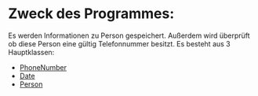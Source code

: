 # Zweck des Programmes:
Es werden Informationen zu Person gespeichert. Außerdem wird überprüft ob diese Person eine gültig Telefonnummer besitzt. 
Es besteht aus 3 Hauptklassen:

- [PhoneNumber](phoneNumber.md) </br>
- [Date](date.md) </br>
- [Person](person.md) </br>
